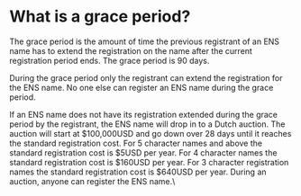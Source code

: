 # What is a grace period?

The grace period is the amount of time the previous registrant of an ENS name has to extend the registration on the name after the current registration period ends. The grace period is 90 days.

During the grace period only the registrant can extend the registration for the ENS name. No one else can register an ENS name during the grace period.

If an ENS name does not have its registration extended during the grace period by the registrant, the ENS name will drop in to a Dutch auction. The auction will start at $100,000USD and go down over 28 days until it reaches the standard registration cost. For 5 character names and above the standard registration cost is $5USD per year. For 4 character names the standard registration cost is $160USD per year. For 3 character registration names the standard registration cost is $640USD per year. During an auction, anyone can register the ENS name.\
